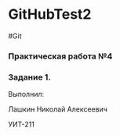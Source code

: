 # GitHubTest2
#Git
### Практическая работа №4
### Задание 1.

Выполнил:

Лашкин Николай Алексеевич

УИТ-211
